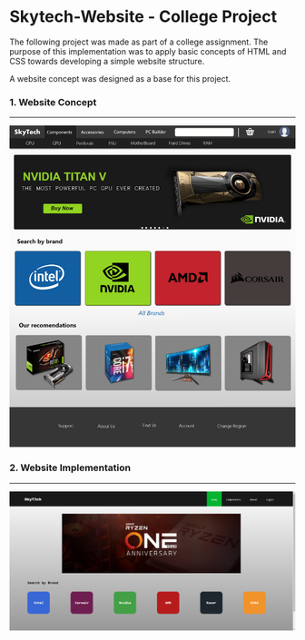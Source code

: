 # **Skytech-Website - College Project**
The following project was made as part of a college assignment. The purpose of this implementation was to apply basic concepts of HTML and CSS towards developing a simple website structure.

A website concept was designed as a base for this project. 

### **1. Website Concept**
---
![Concept Web Design](/Concept%20Design.png)
### **2. Website Implementation**
---
![Implemented Web](/Implemented%20Website.png)